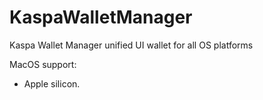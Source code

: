 # KaspaWalletManager
 Kaspa Wallet Manager unified UI wallet for all OS platforms

MacOS support:

* Apple silicon.

